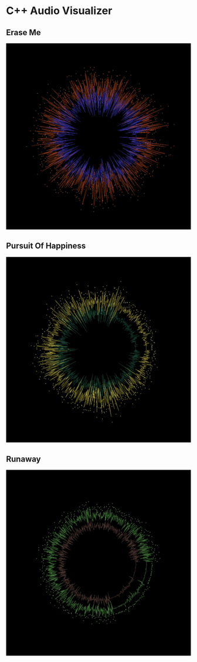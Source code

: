 # C++ Audio Visualizer


## Erase Me
![Picture Generated From Erase Me Audio](./examples/EraseMe.png)

## Pursuit Of Happiness
![Picture Generated From Pursuit Of Happiness Audio](./examples/PursuitOfHappiness.png)

## Runaway
![Picture Generated From Runaway Audio](./examples/Runaway.png)